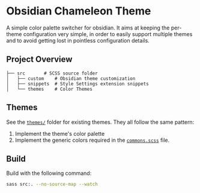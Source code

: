 # Obsidian Chameleon Theme

A simple color palette switcher for obsidian.
It aims at keeping the per-theme configuration very simple, in order to easily support multiple themes and to avoid getting lost in pointless configuration details.

## Project Overview

```
├── src       # SCSS source folder
│   ├── custom    # Obsidian theme customization
│   ├── snippets  # Style Settings extension snippets
│   └── themes    # Color Themes
```

## Themes

See the [`themes/`](./src/themes) folder for existing themes. They all follow the same pattern:

1. Implement the theme's color palette
2. Implement the generic colors required in the [`commons.scss`](./src/themes/commons.scss) file.

## Build

Build with the following command:

```bash
sass src:. --no-source-map --watch
```
